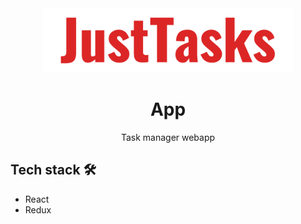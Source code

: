 <div align="center">
  <img alt="Logo" src="../../resources/just-tasks-logo-red.png" width="400" />
</div>
<h1 align="center">
  App
</h1>
<p align="center">
  Task manager webapp
</p>

## Tech stack 🛠

* React
* Redux